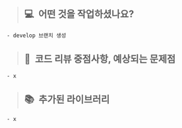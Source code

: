 > ## 💻&nbsp;&nbsp;어떤 것을 작업하셨나요?

    - develop 브랜치 생성

> ## 🙇&nbsp;&nbsp;코드 리뷰 중점사항, 예상되는 문제점

    - x

> ## 📚&nbsp;&nbsp;추가된 라이브러리

    - x
